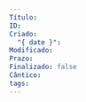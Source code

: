 ```yaml
---
Título: 
ID: 
Criado:
  "{ date }": 
Modificado: 
Prazo: 
Finalizado: false
Cântico: 
tags:
---
```




